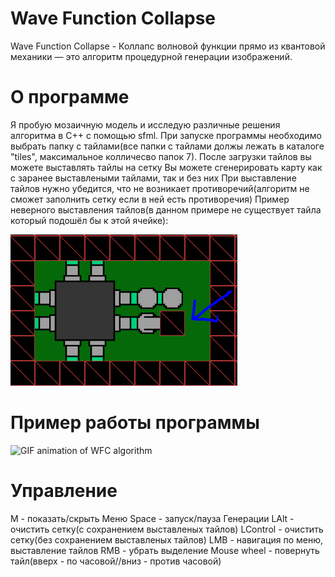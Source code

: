 <h1>Wave Function Collapse</h1>
Wave Function Collapse - Коллапс волновой функции прямо из квантовой механики — это алгоритм процедурной генерации изображений.

<h1>О программе</h1>
Я пробую мозаичную модель и исследую различные решения алгоритма в C++ с помощью sfml.  
При запуске программы необходимо выбрать папку с тайлами(все папки с тайлами должы лежать в каталоге "tiles", максимальное колличесво папок 7).  
После загрузки тайлов вы можете выставлять тайлы на сетку  
Вы можете сгенерировать карту как с заранее выставлеными тайлами, так и без них  
При выставление тайлов нужно убедится, что не возникает противоречий(алгоритм не сможет заполнить сетку если в ней есть противоречия)  
Пример неверного выставления тайлов(в данном примере не существует тайла который подошёл бы к этой ячейке):  

![Error in WFC algorithm](gifs/error.png)

<h1>Пример работы программы</h1>
 
![GIF animation of WFC algorithm](gifs/wfc.gif)

<h1>Управление</h1>
M - показать/скрыть Меню
Space - запуск/пауза Генерации
LAlt - очистить сетку(с сохранением выставленых тайлов)
LControl - очистить сетку(без сохранением выставленых тайлов)
LMB - навигация по меню, выставление тайлов
RMB - убрать выделение
Mouse wheel - повернуть тайл(вверх - по часовой//вниз - против часовой)

